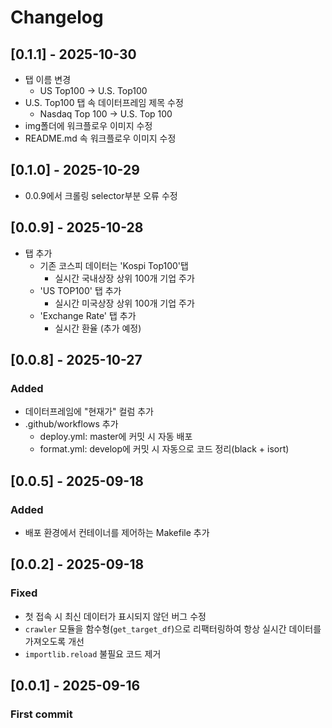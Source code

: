 # Changelog

## [0.1.1] - 2025-10-30
- 탭 이름 변경
    - US Top100 -> U.S. Top100
- U.S. Top100 탭 속 데이터프레임 제목 수정
    - Nasdaq Top 100 -> U.S. Top 100
- img폴더에 워크플로우 이미지 수정
- README.md 속 워크플로우 이미지 수정

## [0.1.0] - 2025-10-29
- 0.0.9에서 크롤링 selector부분 오류 수정

## [0.0.9] - 2025-10-28
- 탭 추가
    - 기존 코스피 데이터는 'Kospi Top100'탭
        - 실시간 국내상장 상위 100개 기업 주가
    - 'US TOP100' 탭 추가
        - 실시간 미국상장 상위 100개 기업 주가
    - 'Exchange Rate' 탭 추가
        - 실시간 환율 (추가 예정)

## [0.0.8] - 2025-10-27
### Added
- 데이터프레임에 "현재가" 컬럼 추가
- .github/workflows 추가
    - deploy.yml: master에 커밋 시 자동 배포
    - format.yml: develop에 커밋 시 자동으로 코드 정리(black + isort)

## [0.0.5] - 2025-09-18
### Added
- 배포 환경에서 컨테이너를 제어하는 Makefile 추가

## [0.0.2] - 2025-09-18
### Fixed
- 첫 접속 시 최신 데이터가 표시되지 않던 버그 수정
- `crawler` 모듈을 함수형(`get_target_df`)으로 리팩터링하여 항상 실시간 데이터를 가져오도록 개선
- `importlib.reload` 불필요 코드 제거

## [0.0.1] - 2025-09-16
### First commit
